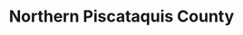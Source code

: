 ---
title: Northern Piscataquis County
url: /northern-piscataquis-county/
latitude: 45.874
longitude: -69.627
---
